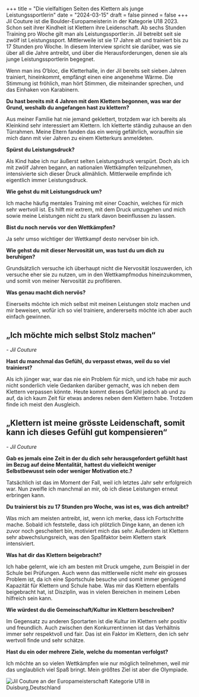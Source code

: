 +++
title = "Die vielfaltigen Seiten des Klettern als junge Leistungssportlerin"
date = "2024-03-15"
draft = false
pinned = false
+++
Jil Couture ist die Boulder-Europameisterin in der Kategorie U18 2023. Schon seit ihrer Kindheit ist Klettern ihre Leidenschaft. Ab sechs Stunden Training pro Woche gilt man als Leistungssportler:in. Jil betreibt seit sie zwölf ist Leistungssport. Mittlerweile ist sie 17 Jahre alt und trainiert bis zu 17 Stunden pro Woche. In diesem Interview spricht sie darüber, was sie über all die Jahre antreibt, und über die Herausforderungen, denen sie als junge Leistungssportlerin begegnet.

Wenn man ins O‘bloc, die Kletterhalle, in der Jil  bereits seit sieben Jahren trainiert, hineinkommt, empfängt einen eine angenehme Wärme. Die Stimmung ist fröhlich, man hört Stimmen, die miteinander sprechen, und das Einhaken von Karabinern.

**Du hast bereits mit 4 Jahren mit dem Klettern begonnen, was war der Grund, weshalb du angefangen hast zu klettern?**

Aus meiner Familie hat nie jemand geklettert, trotzdem war ich bereits als Kleinkind sehr interessiert am Klettern. Ich kletterte ständig zuhause an den Türrahmen. Meine Eltern fanden das ein wenig gefährlich, woraufhin sie mich dann mit vier Jahren zu einem Kletterkurs anmeldeten.

**Spürst du Leistungsdruck?**

Als Kind habe ich nur äußerst selten Leistungsdruck verspürt. Doch als ich mit zwölf Jahren begann, an nationalen Wettkämpfen teilzunehmen, intensivierte sich dieser Druck allmählich. Mittlerweile empfinde ich eigentlich immer Leistungsdruck.

**Wie gehst du mit Leistungsdruck um?**

Ich mache häufig mentales Training mit einer Coachin, welches für mich sehr wertvoll ist. Es hilft mir extrem, mit dem Druck umzugehen und mich sowie meine Leistungen nicht zu stark davon beeinflussen zu lassen.

**Bist du noch nervös vor den Wettkämpfen?**

Ja sehr umso wichtiger der Wettkampf desto nervöser bin ich.

**Wie gehst du mit dieser Nervosität um, was tust du um dich zu beruhigen?**

Grundsätzlich versuche ich überhaupt nicht die Nervosität loszuwerden, ich versuche eher sie zu nutzen, um in den Wettkampfmodus hineinzukommen, und somit von meiner Nervosität zu profitieren.

**Was genau macht dich nervös?**

Einerseits möchte ich mich selbst mit meinen Leistungen stolz machen und mir beweisen, wofür ich so viel trainiere, andererseits möchte ich aber auch einfach gewinnen.

## „Ich möchte mich selbst Stolz machen“

*\- Jil Couture*

**Hast du manchmal das Gefühl, du verpasst etwas, weil du so viel trainierst?**

Als ich jünger war, war das nie ein Problem für mich, und ich habe mir auch nicht sonderlich viele Gedanken darüber gemacht, was ich neben dem Klettern verpassen könnte. Heute kommt dieses Gefühl jedoch ab und zu auf, da ich kaum Zeit für etwas anderes neben dem Klettern habe. Trotzdem finde ich meist den Ausgleich.  

## „Klettern ist meine grösste Leidenschaft, somit kann ich dieses Gefühl gut kompensieren“

*\- Jil Couture*

**Gab es jemals eine Zeit in der du dich sehr herausgefordert gefühlt hast im Bezug auf deine Mentalität, hattest du vielleicht weniger Selbstbewusst sein oder weniger Motivation etc.?**

Tatsächlich ist das im Moment der Fall, weil ich letztes Jahr sehr erfolgreich war. Nun zweifle ich manchmal an mir, ob ich diese Leistungen erneut erbringen kann.

**Du trainierst bis zu 17 Stunden pro Woche, was ist es, was dich antreibt?**

Was mich am meisten antreibt, ist, wenn ich merke, dass ich Fortschritte mache. Sobald ich feststelle, dass ich plötzlich Dinge kann, an denen ich zuvor noch gescheitert bin, motiviert mich das sehr. Außerdem ist Klettern sehr abwechslungsreich, was den Spaßfaktor beim Klettern stark intensiviert.

**Was hat dir das Klettern beigebracht?**

Ich habe gelernt, wie ich am besten mit Druck umgehe, zum Beispiel in der Schule bei Prüfungen. Auch wenn das mittlerweile nicht mehr ein grosses Problem ist, da ich eine Sportschule besuche und somit immer genügend Kapazität für Klettern und Schule habe. Was mir das Klettern ebenfalls beigebracht hat, ist Disziplin, was in vielen Bereichen in meinem Leben hilfreich sein kann.

**Wie würdest du die Gemeinschaft/Kultur im Klettern beschreiben?**

Im Gegensatz zu anderen Sportarten ist die Kultur im Klettern sehr positiv und freundlich. Auch zwischen den Konkurrent:innen ist das Verhältnis immer sehr respektvoll und fair. Das ist ein Faktor im Klettern, den ich sehr wertvoll finde und sehr schätze.

**Hast du ein oder mehrere Ziele, welche du momentan verfolgst?**

Ich möchte an so vielen Wettkämpfen wie nur möglich teilnehmen, weil mir das unglaublich viel Spaß bringt. Mein größtes Ziel ist aber die Olympiade.

![Jil Couture an der Europameisterschaft Kategorie U18 in Duisburg,Deutschland](https://www.sac-cas.ch/processed/fileadmin/3/d/csm_EYCh_Duisburg_Jil_Couture_dafbef91e0.jpg)